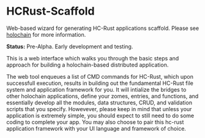 # HCRust-Scaffold
Web-based wizard for generating HC-Rust applications scaffold. Please see [holochain](https://holochain.org/) for more information.

**Status:** Pre-Alpha. Early development and testing.

This is a web interface which walks you through the basic steps and approach for building a holochain-based distributed application. 

The web tool enqueues a list of CMD commands for HC-Rust, which upon successfull execution, results in building out the fundamental HC-Rust file system and application framework for you. It will intialize the bridges to other holochain applications, define your zomes, entries, and functions, and essentially develop all the modules, data structures, CRUD, and validation scripts that you specify.  Howevever, please keep in mind that unless your application is extremely simple, you should expect to still need to do some coding to complete your app.  You may also choose to pair this hc-rust application framework with your UI language and framework of choice.


